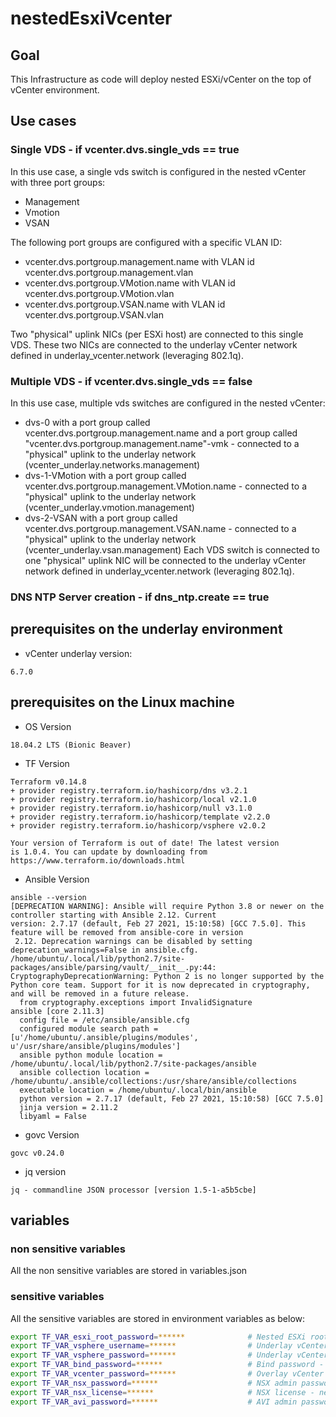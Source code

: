 # nestedEsxiVcenter

## Goal

This Infrastructure as code will deploy nested ESXi/vCenter on the top of vCenter environment.

## Use cases

### Single VDS - if vcenter.dvs.single_vds == true
In this use case, a single vds switch is configured in the nested vCenter with three port groups:
- Management
- Vmotion
- VSAN

The following port groups are configured with a specific VLAN ID:
- vcenter.dvs.portgroup.management.name with VLAN id vcenter.dvs.portgroup.management.vlan 
- vcenter.dvs.portgroup.VMotion.name with VLAN id vcenter.dvs.portgroup.VMotion.vlan
- vcenter.dvs.portgroup.VSAN.name with VLAN id vcenter.dvs.portgroup.VSAN.vlan

Two "physical" uplink NICs (per ESXi host) are connected to this single VDS.
These two NICs are connected to the underlay vCenter network defined in underlay_vcenter.network (leveraging 802.1q).

### Multiple VDS - if vcenter.dvs.single_vds == false
In this use case, multiple vds switches are configured in the nested vCenter:
- dvs-0 with a port group called vcenter.dvs.portgroup.management.name and a port group called "vcenter.dvs.portgroup.management.name"-vmk - connected to a "physical" uplink to the underlay network (vcenter_underlay.networks.management)
- dvs-1-VMotion with a port group called vcenter.dvs.portgroup.management.VMotion.name - connected to a "physical" uplink to the underlay network (vcenter_underlay.vmotion.management)
- dvs-2-VSAN with a port group called vcenter.dvs.portgroup.management.VSAN.name - connected to a "physical" uplink to the underlay network (vcenter_underlay.vsan.management)
Each VDS switch is connected to one "physical" uplink NIC will be connected to the underlay vCenter network defined in underlay_vcenter.network (leveraging 802.1q).

### DNS NTP Server creation - if dns_ntp.create == true

## prerequisites on the underlay environment
- vCenter underlay version:
```
6.7.0
```

## prerequisites on the Linux machine
- OS Version
```
18.04.2 LTS (Bionic Beaver)
```
- TF Version
```
Terraform v0.14.8
+ provider registry.terraform.io/hashicorp/dns v3.2.1
+ provider registry.terraform.io/hashicorp/local v2.1.0
+ provider registry.terraform.io/hashicorp/null v3.1.0
+ provider registry.terraform.io/hashicorp/template v2.2.0
+ provider registry.terraform.io/hashicorp/vsphere v2.0.2

Your version of Terraform is out of date! The latest version
is 1.0.4. You can update by downloading from https://www.terraform.io/downloads.html
```
- Ansible Version
```
ansible --version
[DEPRECATION WARNING]: Ansible will require Python 3.8 or newer on the controller starting with Ansible 2.12. Current
version: 2.7.17 (default, Feb 27 2021, 15:10:58) [GCC 7.5.0]. This feature will be removed from ansible-core in version
 2.12. Deprecation warnings can be disabled by setting deprecation_warnings=False in ansible.cfg.
/home/ubuntu/.local/lib/python2.7/site-packages/ansible/parsing/vault/__init__.py:44: CryptographyDeprecationWarning: Python 2 is no longer supported by the Python core team. Support for it is now deprecated in cryptography, and will be removed in a future release.
  from cryptography.exceptions import InvalidSignature
ansible [core 2.11.3]
  config file = /etc/ansible/ansible.cfg
  configured module search path = [u'/home/ubuntu/.ansible/plugins/modules', u'/usr/share/ansible/plugins/modules']
  ansible python module location = /home/ubuntu/.local/lib/python2.7/site-packages/ansible
  ansible collection location = /home/ubuntu/.ansible/collections:/usr/share/ansible/collections
  executable location = /home/ubuntu/.local/bin/ansible
  python version = 2.7.17 (default, Feb 27 2021, 15:10:58) [GCC 7.5.0]
  jinja version = 2.11.2
  libyaml = False
```
- govc Version
```
govc v0.24.0
```
- jq version
```
jq - commandline JSON processor [version 1.5-1-a5b5cbe]
```


## variables

### non sensitive variables

All the non sensitive variables are stored in variables.json

### sensitive variables

All the sensitive variables are stored in environment variables as below:

```bash
export TF_VAR_esxi_root_password=******              # Nested ESXi root password
export TF_VAR_vsphere_username=******                # Underlay vCenter username
export TF_VAR_vsphere_password=******                # Underlay vCenter password
export TF_VAR_bind_password=******                   # Bind password - needs to be defined if dns_ntp.create == true
export TF_VAR_vcenter_password=******                # Overlay vCenter password
export TF_VAR_nsx_password=******                    # NSX admin password - needs to be defined if nsx.create == true
export TF_VAR_nsx_license=******                     # NSX license - needs to be defined if nsx.create == true
export TF_VAR_avi_password=******                    # AVI admin password - needs to be defined if avi.create == true
```